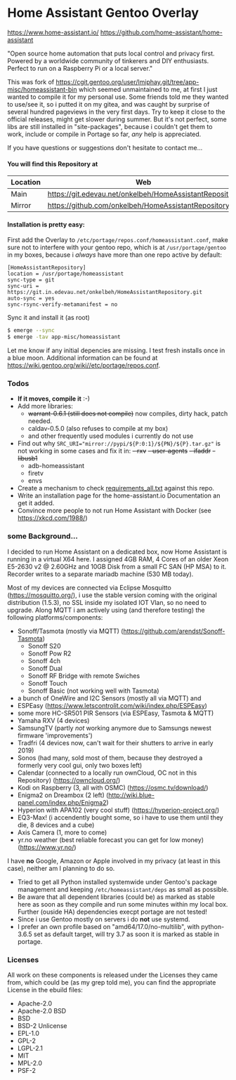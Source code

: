 Home Assistant Gentoo Overlay
=============================

https://www.home-assistant.io/
https://github.com/home-assistant/home-assistant

"Open source home automation that puts local control and privacy first. Powered by a worldwide community of tinkerers and DIY enthusiasts. Perfect to run on a Raspberry Pi or a local server."

This was fork of https://cgit.gentoo.org/user/lmiphay.git/tree/app-misc/homeassistant-bin which seemed unmaintained to me, at first I just wanted to compile it for my personal use. Some friends told me they wanted to use/see it, so i putted it on my gitea, and was caught by surprise of several hundred pageviews in the very first days. Try to keep it close to the official releases, might get slower during summer. But it's not perfect, some libs are still installed in "site-packages", because i couldn't get them to work, include or compile in Portage so far, _any_ help is appreciated.

If you have questions or suggestions don't hesitate to contact me...

#### You will find this Repository at
| Location | Web | Clone me here |
| ------ | ------ | ------ |
| Main | https://git.edevau.net/onkelbeh/HomeAssistantRepository | https://git.edevau.net/onkelbeh/HomeAssistantRepository.git |
| Mirror | https://github.com/onkelbeh/HomeAssistantRepository |  https://github.com/onkelbeh/HomeAssistantRepository.git |


#### Installation is pretty easy:

First add the Overlay to `/etc/portage/repos.conf/homeassistant.conf`, make sure not to interfere with your gentoo repo, which is at `/usr/portage/gentoo` in my boxes, because i _always_ have more than one repo active by default:
```
[HomeAssistantRepository]
location = /usr/portage/homeassistant
sync-type = git
sync-uri = https://git.in.edevau.net/onkelbeh/HomeAssistantRepository.git
auto-sync = yes
sync-rsync-verify-metamanifest = no
```
Sync it and install it (as root)
```sh
$ emerge --sync
$ emerge -tav app-misc/homeassistant
```
Let me know if any initial depencies are missing. I test fresh installs once in a blue moon. Additional information can be found at https://wiki.gentoo.org/wiki//etc/portage/repos.conf.

### Todos
- **If it moves, compile it** :-)
- Add more libraries:
  - ~~warrant-0.6.1 (still does not compile)~~ now compiles, dirty hack, patch needed.
  - caldav-0.5.0 (also refuses to compile at my box)
  - and other frequently used modules i currently do not use
- Find out why `SRC_URI="mirror://pypi/${P:0:1}/${PN}/${P}.tar.gz"` is not working in some cases and fix it in:
  ~~- rxv~~
  ~~- user-agents~~
  ~~- ifaddr~~
  ~~- libusb1~~
  - adb-homeassistant
  - firetv
  - envs
- Create a mechanism to check [requirements_all.txt](https://raw.githubusercontent.com/home-assistant/home-assistant/dev/requirements_all.txt) against this repo.
- Write an installation page for the home-assistant.io Documentation an get it added.
- Convince more people to not run Home Assistant with Docker (see https://xkcd.com/1988/)

### some Background...

I decided to run Home Assistant on a dedicated box, now Home Assistant is running in a virtual X64 here. I assigned 4GB RAM, 4 Cores of an older Xeon E5-2630 v2 @ 2.60GHz and 10GB Disk from a small FC SAN (HP MSA) to it. Recorder writes to a separate mariadb machine (530 MB today).

Most of my devices are connected via Eclipse Mosquitto (https://mosquitto.org/), i use the stable version coming with the original distribution (1.5.3), no SSL inside my isolated IOT Vlan, so no need to upgrade. Along MQTT i am actively using (and therefore testing) the following platforms/components:
* Sonoff/Tasmota (mostly via MQTT) (https://github.com/arendst/Sonoff-Tasmota)
  * Sonoff S20
  * Sonoff Pow R2
  * Sonoff 4ch
  * Sonoff Dual
  * Sonoff RF Bridge with remote Swiches 
  * Sonoff Touch
  * Sonoff Basic (not working well with Tasmota)
* a bunch of OneWire and I2C Sensors (mostly all via MQTT) and
* ESPEasy (https://www.letscontrolit.com/wiki/index.php/ESPEasy)
* some more HC-SR501 PIR Sensors (via ESPEasy, Tasmota & MQTT)
* Yamaha RXV (4 devices)
* SamsungTV (partly _not_ working anymore due to Samsungs newest firmware 'improvements')
* Tradfri (4 devices now, can't wait for their shutters to arrive in early 2019)
* Sonos (had many, sold most of them, because they destroyed a formerly very cool gui, only two boxes left)
* Calendar (connected to a locally run ownCloud, OC not in this Repository) (https://owncloud.org/)
* Kodi on Raspberry (3, all with OSMC) (https://osmc.tv/download/)
* Enigma2 on Dreambox (2 left) (http://wiki.blue-panel.com/index.php/Enigma2)
* Hyperion with APA102 (very cool stuff) (https://hyperion-project.org/)
* EQ3-Max! (i accendently bought some, so i have to use them until they die, 8 devices and a cube)
* Axis Camera (1, more to come)
* yr.no weather (best reliable forecast you can get for low money) (https://www.yr.no/)

I have **no** Google, Amazon or Apple involved in my privacy (at least in this case), neither am I planning to do so.

* Tried to get all Python installed systemwide under Gentoo's package management and keeping `/etc/homeassistant/deps` as small as possible.
* Be aware that all dependent libraries (could be) as marked as stable here as soon as they compile and run some minutes within my local box. Further (ouside HA) dependencies execpt portage are not tested!
* Since i use Gentoo mostly on servers i do **not** use systemd.
* I prefer an own profile based on "amd64/17.0/no-multilib", with python-3.6.5 set as default target, will try 3.7 as soon it is marked as stable in portage.

### Licenses
All work on these components is released under the Licenses they came from, which could be (as my grep told me), you can find the appropriate License in the ebuild files:
- Apache-2.0
- Apache-2.0 BSD
- BSD
- BSD-2 Unlicense
- EPL-1.0
- GPL-2
- LGPL-2.1
- MIT
- MPL-2.0
- PSF-2
